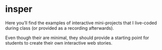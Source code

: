 # insper

Here you’ll find the examples of interactive mini-projects that I live-coded during class (or provided as a recording afterwards).

Even though their are minimal, they should provide a starting point for students to create their own interactive web stories.
